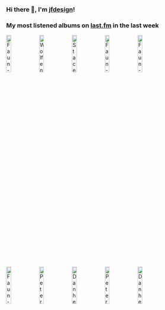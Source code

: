 ### Hi there 👋, I'm [jfdesign](https://blog.jfdesignnet.com)!

### My most listened albums on [last.fm](https://www.last.fm/user/jfdesignnet) in the last week

[<img src='https://lastfm.freetls.fastly.net/i/u/300x300/29aa79d0da55bdf5b1c7229ffbd13689.jpg' width='16%' height='16%' alt='Faun - Midgard (Tour Edition)'>](https://www.last.fm/music/faun/midgard%2b%2528tour%2bedition%2529)&nbsp;
[<img src='https://lastfm.freetls.fastly.net/i/u/300x300/53427f717a5b49c5b8e71a90a59f4cb9.jpg' width='16%' height='16%' alt='Wolfenmond - Flammenspiel & Schattenklang'>](https://www.last.fm/music/wolfenmond/flammenspiel%2b%2526%2bschattenklang)&nbsp;
[<img src='https://lastfm.freetls.fastly.net/i/u/300x300/01e9370e5271fb039110cf99d1553558.jpg' width='16%' height='16%' alt='Stacey Kent - Its A Wonderful World'>](https://www.last.fm/music/stacey%2bkent/it%2527s%2ba%2bwonderful%2bworld)&nbsp;
[<img src='https://lastfm.freetls.fastly.net/i/u/300x300/fd4edb4f26a2a45481da5b2fb47455d4.jpg' width='16%' height='16%' alt='Faun - Luna (& Live und Acoustic in Berlin)'>](https://www.last.fm/music/faun/luna%2b%2528%2526%2blive%2bund%2bacoustic%2bin%2bberlin%2529)&nbsp;
[<img src='https://lastfm.freetls.fastly.net/i/u/300x300/ea648e907d373d57ccf3a990d36d66a8.jpg' width='16%' height='16%' alt='Faun - Märchen & Mythen'>](https://www.last.fm/music/faun/m%25c3%25a4rchen%2b%2526%2bmythen)&nbsp;
<br>
[<img src='https://lastfm.freetls.fastly.net/i/u/300x300/69e384c5c9be75f8699edb852e6de743.jpg' width='16%' height='16%' alt='Faun - Pagan'>](https://www.last.fm/music/faun/pagan)&nbsp;
[<img src='https://lastfm.freetls.fastly.net/i/u/300x300/38bebf4e2e107deab3cbf032dbffe0c9.jpg' width='16%' height='16%' alt='Peter Gundry - The Witching Hour'>](https://www.last.fm/music/peter%2bgundry/the%2bwitching%2bhour)&nbsp;
[<img src='https://lastfm.freetls.fastly.net/i/u/300x300/27eb1eb3232fa5891144f93361bc8661.jpg' width='16%' height='16%' alt='Danheim - Runagaldr'>](https://www.last.fm/music/danheim/runagaldr)&nbsp;
[<img src='https://lastfm.freetls.fastly.net/i/u/300x300/ea16763cacde952b659de38f38b69528.jpg' width='16%' height='16%' alt='Peter Gundry - The Unspoken Tales'>](https://www.last.fm/music/peter%2bgundry/the%2bunspoken%2btales)&nbsp;
[<img src='https://lastfm.freetls.fastly.net/i/u/300x300/5afe56fc6f01e5276e7e68ca2521598c.jpg' width='16%' height='16%' alt='Danheim - Herja'>](https://www.last.fm/music/danheim/herja)&nbsp;
<br>
